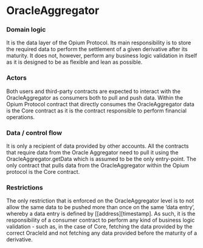 # OracleAggregator

### Domain logic

It is the data layer of the Opium Protocol. Its main responsibility is to store the required data to perform the settlement of a given derivative after its maturity. It does not, however, perform any business logic validation in itself as it is designed to be as flexible and lean as possible.

### Actors

Both users and third-party contracts are expected to interact with the OracleAggregator as consumers both to pull and push data. Within the Opium Protocol contract that directly consumes the OracleAggregator data is the Core contract as it is the contract responsible to perform financial operations.

### Data / control flow

It is only a recipient of data provided by other accounts. All the contracts that require data from the Oracle Aggregator need to pull it using the OracleAggregator.getData which is assumed to be the only entry-point. The only contract that pulls data from the OracleAggregator within the Opium protocol is the Core contract.

### Restrictions

The only restriction that is enforced on the OracleAggregator level is to not allow the same data to be pushed more than once on the same ‘data entry’, whereby a data entry is defined by \[\[address]\[timestamp]. As such, it is the responsibility of a consumer contract to perform any kind of business logic validation - such as, in the case of Core, fetching the data provided by the correct OracleId and not fetching any data provided before the maturity of a derivative.
